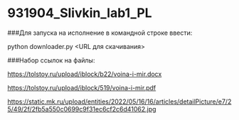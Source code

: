 # 931904_Slivkin_lab1_PL

###Для запуска на исполнение в командной строке ввести:

python downloader.py <URL для скачивания>

###Набор ссылок на файлы:

https://tolstoy.ru/upload/iblock/b22/voina-i-mir.docx

https://tolstoy.ru/upload/iblock/519/voina-i-mir.pdf

https://static.mk.ru/upload/entities/2022/05/16/16/articles/detailPicture/e7/25/49/2f/2fb5a550c0699c9f31ec6cf2c6d41062.jpg
